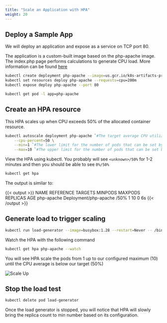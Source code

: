 ```yaml
---
title: "Scale an Application with HPA"
weight: 20
---
```


## Deploy a Sample App

We will deploy an application and expose as a service on TCP port 80.

The application is a custom-built image based on the php-apache image. The index.php page performs calculations to generate CPU load. More information can be found [here](https://kubernetes.io/docs/tasks/run-application/horizontal-pod-autoscale-walkthrough/#run-expose-php-apache-server)

```bash
kubectl create deployment php-apache --image=us.gcr.io/k8s-artifacts-prod/hpa-example
kubectl set resources deploy php-apache --requests=cpu=200m
kubectl expose deploy php-apache --port 80

kubectl get pod -l app=php-apache

```

## Create an HPA resource

This HPA scales up when CPU exceeds 50% of the allocated container resource.

```bash
kubectl autoscale deployment php-apache `#The target average CPU utilization` \
    --cpu-percent=50 \
    --min=1 `#The lower limit for the number of pods that can be set by the autoscaler` \
    --max=10 `#The upper limit for the number of pods that can be set by the autoscaler`
```

View the HPA using kubectl. You probably will see `<unknown>/50%` for 1-2 minutes and then you should be able to see `0%/50%`

```bash
kubectl get hpa
```

The output is similar to:

{{< output >}}
NAME         REFERENCE               TARGETS         MINPODS   MAXPODS   REPLICAS   AGE
php-apache   Deployment/php-apache   <unknown>/50%   1         10        0          6s
{{< /output >}}

## Generate load to trigger scaling

```bash
kubectl run load-generator --image=busybox:1.28 --restart=Never -- /bin/sh -c "while sleep 0.01; do wget -q -O- http://php-apache; done"
```

Watch the HPA with the following command

```bash
kubectl get hpa php-apache --watch
```

You will see HPA scale the pods from 1 up to our configured maximum (10) until the CPU average is below our target (50%)

![Scale Up](/images/scaling-hpa-results.png)

## Stop the load test

```bash
kubectl delete pod load-generator
```

Once the load generator is stopped, you will notice that HPA will slowly bring the replica count to min number based on its configuration. 
